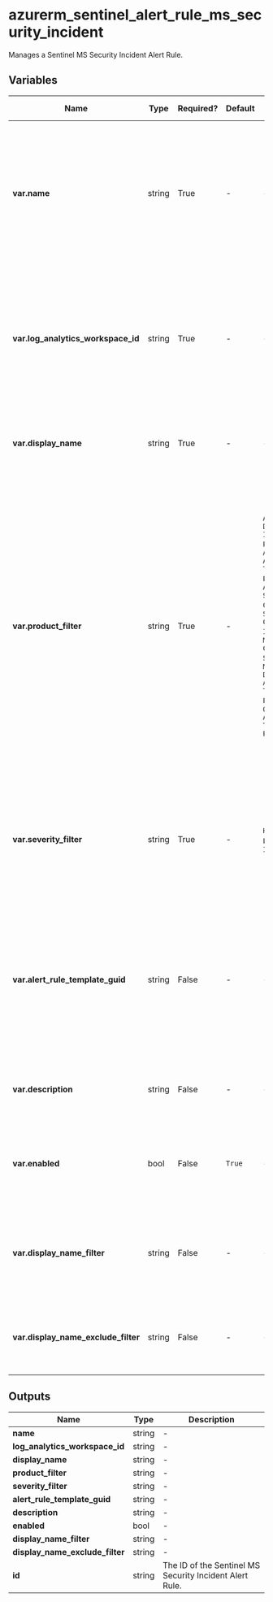 # azurerm_sentinel_alert_rule_ms_security_incident

Manages a Sentinel MS Security Incident Alert Rule.

## Variables

| Name | Type | Required? | Default  | possible values | Description |
| ---- | ---- | --------- | -------- | ----------- | ----------- |
| **var.name** | string | True | -  |  -  | The name which should be used for this Sentinel MS Security Incident Alert Rule. Changing this forces a new Sentinel MS Security Incident Alert Rule to be created. | 
| **var.log_analytics_workspace_id** | string | True | -  |  -  | The ID of the Log Analytics Workspace this Sentinel MS Security Incident Alert Rule belongs to. Changing this forces a new Sentinel MS Security Incident Alert Rule to be created. | 
| **var.display_name** | string | True | -  |  -  | The friendly name of this Sentinel MS Security Incident Alert Rule. | 
| **var.product_filter** | string | True | -  |  `Azure Active Directory Identity Protection`, `Azure Advanced Threat Protection`, `Azure Security Center`, `Azure Security Center for IoT`, `Microsoft Cloud App Security`, `Microsoft Defender Advanced Threat Protection`, `Office 365 Advanced Threat Protection`  | The Microsoft Security Service from where the alert will be generated. Possible values are `Azure Active Directory Identity Protection`, `Azure Advanced Threat Protection`, `Azure Security Center`, `Azure Security Center for IoT`, `Microsoft Cloud App Security`, `Microsoft Defender Advanced Threat Protection` and `Office 365 Advanced Threat Protection`. | 
| **var.severity_filter** | string | True | -  |  `High`, `Medium`, `Low`, `Informational`  | Only create incidents from alerts when alert severity level is contained in this list. Possible values are `High`, `Medium`, `Low` and `Informational`. | 
| **var.alert_rule_template_guid** | string | False | -  |  -  | The GUID of the alert rule template which is used to create this Sentinel Scheduled Alert Rule. Changing this forces a new Sentinel MS Security Incident Alert Rule to be created. | 
| **var.description** | string | False | -  |  -  | The description of this Sentinel MS Security Incident Alert Rule. | 
| **var.enabled** | bool | False | `True`  |  -  | Should this Sentinel MS Security Incident Alert Rule be enabled? Defaults to `true`. | 
| **var.display_name_filter** | string | False | -  |  -  | Only create incidents when the alert display name contain text from this list, leave empty to apply no filter. | 
| **var.display_name_exclude_filter** | string | False | -  |  -  | Only create incidents when the alert display name doesn't contain text from this list. | 



## Outputs

| Name | Type | Description |
| ---- | ---- | --------- | 
| **name** | string  | - | 
| **log_analytics_workspace_id** | string  | - | 
| **display_name** | string  | - | 
| **product_filter** | string  | - | 
| **severity_filter** | string  | - | 
| **alert_rule_template_guid** | string  | - | 
| **description** | string  | - | 
| **enabled** | bool  | - | 
| **display_name_filter** | string  | - | 
| **display_name_exclude_filter** | string  | - | 
| **id** | string  | The ID of the Sentinel MS Security Incident Alert Rule. | 